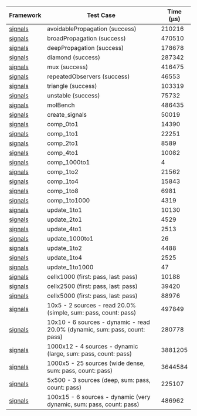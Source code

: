 | Framework | Test Case | Time (μs) |
| --- | --- | --- |
| [signals](https://github.com/rodydavis/signals.dart) | avoidablePropagation (success) | 210216 |
| [signals](https://github.com/rodydavis/signals.dart) | broadPropagation (success) | 470510 |
| [signals](https://github.com/rodydavis/signals.dart) | deepPropagation (success) | 178678 |
| [signals](https://github.com/rodydavis/signals.dart) | diamond (success) | 287342 |
| [signals](https://github.com/rodydavis/signals.dart) | mux (success) | 416475 |
| [signals](https://github.com/rodydavis/signals.dart) | repeatedObservers (success) | 46553 |
| [signals](https://github.com/rodydavis/signals.dart) | triangle (success) | 103319 |
| [signals](https://github.com/rodydavis/signals.dart) | unstable (success) | 75732 |
| [signals](https://github.com/rodydavis/signals.dart) | molBench | 486435 |
| [signals](https://github.com/rodydavis/signals.dart) | create_signals | 50019 |
| [signals](https://github.com/rodydavis/signals.dart) | comp_0to1 | 14390 |
| [signals](https://github.com/rodydavis/signals.dart) | comp_1to1 | 22251 |
| [signals](https://github.com/rodydavis/signals.dart) | comp_2to1 | 8589 |
| [signals](https://github.com/rodydavis/signals.dart) | comp_4to1 | 10082 |
| [signals](https://github.com/rodydavis/signals.dart) | comp_1000to1 | 4 |
| [signals](https://github.com/rodydavis/signals.dart) | comp_1to2 | 21562 |
| [signals](https://github.com/rodydavis/signals.dart) | comp_1to4 | 15843 |
| [signals](https://github.com/rodydavis/signals.dart) | comp_1to8 | 6981 |
| [signals](https://github.com/rodydavis/signals.dart) | comp_1to1000 | 4319 |
| [signals](https://github.com/rodydavis/signals.dart) | update_1to1 | 10130 |
| [signals](https://github.com/rodydavis/signals.dart) | update_2to1 | 4529 |
| [signals](https://github.com/rodydavis/signals.dart) | update_4to1 | 2513 |
| [signals](https://github.com/rodydavis/signals.dart) | update_1000to1 | 26 |
| [signals](https://github.com/rodydavis/signals.dart) | update_1to2 | 4488 |
| [signals](https://github.com/rodydavis/signals.dart) | update_1to4 | 2525 |
| [signals](https://github.com/rodydavis/signals.dart) | update_1to1000 | 47 |
| [signals](https://github.com/rodydavis/signals.dart) | cellx1000 (first: pass, last: pass) | 10188 |
| [signals](https://github.com/rodydavis/signals.dart) | cellx2500 (first: pass, last: pass) | 39420 |
| [signals](https://github.com/rodydavis/signals.dart) | cellx5000 (first: pass, last: pass) | 88976 |
| [signals](https://github.com/rodydavis/signals.dart) | 10x5 - 2 sources - read 20.0% (simple, sum: pass, count: pass) | 497849 |
| [signals](https://github.com/rodydavis/signals.dart) | 10x10 - 6 sources - dynamic - read 20.0% (dynamic, sum: pass, count: pass) | 280778 |
| [signals](https://github.com/rodydavis/signals.dart) | 1000x12 - 4 sources - dynamic (large, sum: pass, count: pass) | 3881205 |
| [signals](https://github.com/rodydavis/signals.dart) | 1000x5 - 25 sources (wide dense, sum: pass, count: pass) | 3644584 |
| [signals](https://github.com/rodydavis/signals.dart) | 5x500 - 3 sources (deep, sum: pass, count: pass) | 225107 |
| [signals](https://github.com/rodydavis/signals.dart) | 100x15 - 6 sources - dynamic (very dynamic, sum: pass, count: pass) | 486962 |
